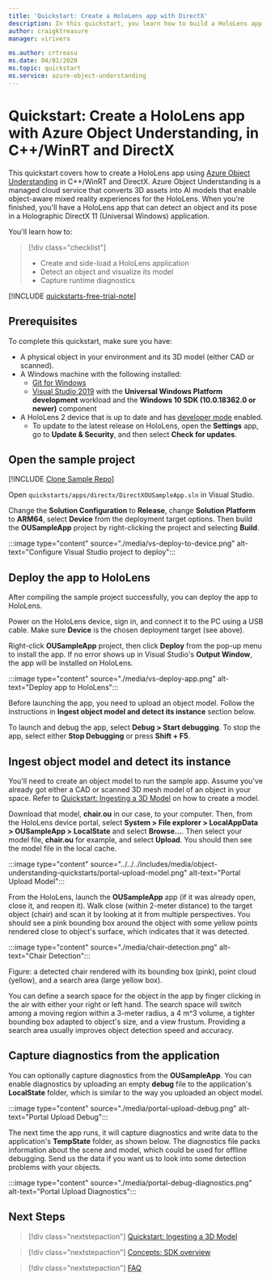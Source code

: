 ```yaml
---
title: 'Quickstart: Create a HoloLens app with DirectX'
description: In this quickstart, you learn how to build a HoloLens app using Object Understanding.
author: craigktreasure
manager: virivera

ms.author: crtreasu
ms.date: 04/01/2020
ms.topic: quickstart
ms.service: azure-object-understanding
---
```

# Quickstart: Create a HoloLens app with Azure Object Understanding, in C++/WinRT and DirectX

This quickstart covers how to create a HoloLens app using [Azure Object Understanding](../overview.md) in C++/WinRT and
DirectX. Azure Object Understanding is a managed cloud service that converts 3D assets into AI models that enable
object-aware mixed reality experiences for the HoloLens. When you're finished, you'll have a HoloLens app that can detect
an object and its pose in a Holographic DirectX 11 (Universal Windows) application.

You'll learn how to:

> [!div class="checklist"]
> * Create and side-load a HoloLens application
> * Detect an object and visualize its model
> * Capture runtime diagnostics

[!INCLUDE [quickstarts-free-trial-note](../../../includes/quickstarts-free-trial-note.md)]

## Prerequisites

To complete this quickstart, make sure you have:

* A physical object in your environment and its 3D model (either CAD or scanned).
* A Windows machine with the following installed:
  * <a href="https://git-scm.com" target="_blank">Git for Windows</a>
  * <a href="https://www.visualstudio.com/downloads/" target="_blank">Visual Studio 2019</a> with the **Universal Windows Platform development** workload and the **Windows 10 SDK (10.0.18362.0 or newer)** component
* A HoloLens 2 device that is up to date and has [developer mode](https://docs.microsoft.com/windows/mixed-reality/using-visual-studio#enabling-developer-mode) enabled.
  * To update to the latest release on HoloLens, open the **Settings** app, go to **Update & Security**, and then select **Check for updates**.

## Open the sample project

[!INCLUDE [Clone Sample Repo](../../../includes/object-understanding-clone-sample-repository.md)]

Open `quickstarts/apps/directx/DirectXOUSampleApp.sln` in Visual Studio.

Change the **Solution Configuration** to **Release**, change **Solution Platform** to **ARM64**, select **Device** from the deployment target options. Then build the **OUSampleApp** project by right-clicking the project and selecting **Build**.

:::image type="content" source="./media/vs-deploy-to-device.png" alt-text="Configure Visual Studio project to deploy":::

## Deploy the app to HoloLens

After compiling the sample project successfully, you can deploy the app to HoloLens.

Power on the HoloLens device, sign in, and connect it to the PC using a USB cable. Make sure **Device** is the chosen deployment target (see above).

Right-click **OUSampleApp** project, then click **Deploy** from the pop-up menu to install the app. If no error shows up in Visual Studio's **Output Window**, the app will be installed on HoloLens.

:::image type="content" source="./media/vs-deploy-app.png" alt-text="Deploy app to HoloLens":::

Before launching the app, you need to upload an object model. Follow the instructions in **Ingest object model and detect its instance** section below.

To launch and debug the app, select **Debug > Start debugging**. To stop the app, select either **Stop Debugging** or press **Shift + F5**.

## Ingest object model and detect its instance

You'll need to create an object model to run the sample app. Assume you've already got either a CAD or scanned 3D mesh model of an object in your space. Refer to [Quickstart: Ingesting a 3D Model](./get-started-model-ingestion.md) on how to create a model.

Download that model, **chair.ou** in our case, to your computer. Then, from the HoloLens device portal, select **System > File explorer > LocalAppData > OUSampleApp > LocalState** and select **Browse...**. Then select your model file, **chair.ou** for example, and select **Upload**. You should then see the model file in the local cache.

:::image type="content" source="../../../includes/media/object-understanding-quickstarts/portal-upload-model.png" alt-text="Portal Upload Model":::

From the HoloLens, launch the **OUSampleApp** app (if it was already open, close it, and reopen it). Walk close (within 2-meter distance) to the target object (chair) and scan it by looking at it from multiple perspectives. You should see a pink bounding box around the object with some yellow points rendered close to object's surface, which indicates that it was detected.

:::image type="content" source="./media/chair-detection.png" alt-text="Chair Detection":::

Figure: a detected chair rendered with its bounding box (pink), point cloud (yellow), and a search area (large yellow box).

You can define a search space for the object in the app by finger clicking in the air with either your right or left hand. The search space will switch among a moving region within a 3-meter radius, a 4 m^3 volume, a tighter bounding box adapted to object's size, and a view frustum. Providing a search area usually improves object detection speed and accuracy.

## Capture diagnostics from the application

You can optionally capture diagnostics from the **OUSampleApp**. You can enable diagnostics by uploading an empty **debug** file to the application's **LocalState** folder, which is similar to the way you uploaded an object model.

:::image type="content" source="./media/portal-upload-debug.png" alt-text="Portal Upload Debug":::

The next time the app runs, it will capture diagnostics and write data to the application's **TempState** folder, as shown below. The diagnostics file packs information about the scene and model, which could be used for offline debugging. Send us the data if you want us to look into some detection problems with your objects.

:::image type="content" source="./media/portal-debug-diagnostics.png" alt-text="Portal Upload Diagnostics":::

## Next Steps

> [!div class="nextstepaction"]
> [Quickstart: Ingesting a 3D Model](./get-started-model-ingestion.md)

> [!div class="nextstepaction"]
> [Concepts: SDK overview](../concepts/sdk-overview.md)

> [!div class="nextstepaction"]
> [FAQ](../faq.md)

